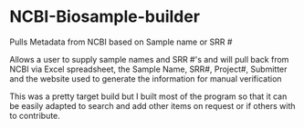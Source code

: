 # NCBI-Biosample-builder
Pulls Metadata from NCBI based on Sample name or SRR #

Allows a user to supply sample names and SRR #'s and will pull back from NCBI via Excel spreadsheet, the Sample Name, SRR#, Project#, Submitter and the website used to generate the information for manual verification

This was a pretty target build but I built most of the program so that it can be easily adapted to search and add other items on request or if others with to contribute.
